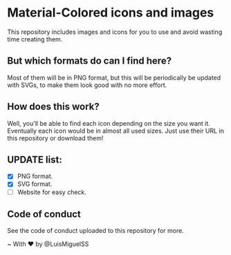 # Material-Colored icons and images
This repository includes images and icons for you to use and avoid wasting time creating them.

## But which formats do can I find here?
Most of them will be in PNG format, but this will be periodically be updated with SVGs, to make them look good with no more effort.

## How does this work?
Well, you'll be able to find each icon depending on the size you want it. Eventually each icon would be in almost all used sizes. Just use their URL in this repository or download them!

## UPDATE list:
- [x] PNG format.
- [x] SVG format.
- [ ] Website for easy check.

## Code of conduct
See the code of conduct uploaded to this repository for more.



~ With :heart: by @LuisMiguelSS
